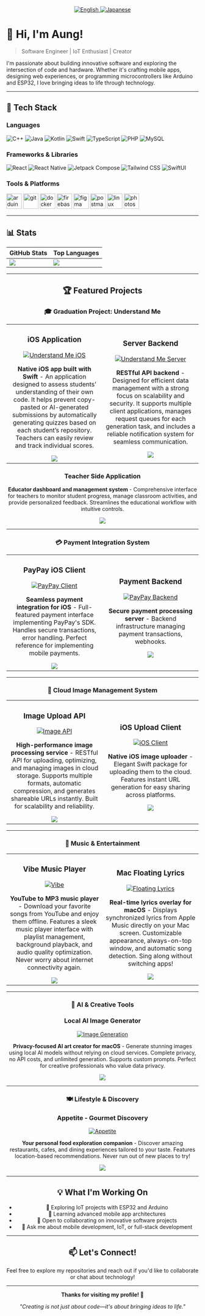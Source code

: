 <div align="center">

  <a href="README.md">
    <img src="https://img.shields.io/badge/🌍 English-blue?style=for-the-badge" alt="English">
  </a>
  <a href="README.ja.md">
    <img src="https://img.shields.io/badge/🇯🇵 日本語-red?style=for-the-badge" alt="Japanese">
  </a>

</div>

# 👋 Hi, I'm Aung!

> Software Engineer | IoT Enthusiast | Creator

I'm passionate about building innovative software and exploring the intersection of code and hardware. Whether it's crafting mobile apps, designing web experiences, or programming microcontrollers like Arduino and ESP32, I love bringing ideas to life through technology.

---

## 🚀 Tech Stack

### Languages
![C++](https://img.shields.io/badge/c++-%2300599C.svg?style=for-the-badge&logo=c%2B%2B&logoColor=white)
![Java](https://img.shields.io/badge/java-%23ED8B00.svg?style=for-the-badge&logo=openjdk&logoColor=white)
![Kotlin](https://img.shields.io/badge/kotlin-%237F52FF.svg?style=for-the-badge&logo=kotlin&logoColor=white)
![Swift](https://img.shields.io/badge/swift-F54A2A?style=for-the-badge&logo=swift&logoColor=white)
![TypeScript](https://img.shields.io/badge/TypeScript-3178C6?style=for-the-badge&logo=typescript&logoColor=white)
![PHP](https://img.shields.io/badge/PHP-777BB4?style=for-the-badge&logo=php&logoColor=white)
![MySQL](https://img.shields.io/badge/MySQL-4479A1?style=for-the-badge&logo=mysql&logoColor=white)

### Frameworks & Libraries
![React](https://img.shields.io/badge/React-61DAFB?style=for-the-badge&logo=react&logoColor=black)
![React Native](https://img.shields.io/badge/React%20Native-61DAFB?style=for-the-badge&logo=react&logoColor=black)
![Jetpack Compose](https://img.shields.io/badge/Jetpack%20Compose-4285F4?style=for-the-badge&logo=jetpackcompose&logoColor=white)
![Tailwind CSS](https://img.shields.io/badge/Tailwind%20CSS-06B6D4?style=for-the-badge&logo=tailwind-css&logoColor=white)
![SwiftUI](https://img.shields.io/badge/SwiftUI-%23F05138.svg?style=for-the-badge&logo=swift&logoColor=white)

### Tools & Platforms
<p align="left">
<a href="https://www.arduino.cc/" target="_blank" rel="noreferrer"><img src="https://skillicons.dev/icons?i=arduino" alt="arduino" width="40" height="40"/></a>
<a href="https://git-scm.com/" target="_blank" rel="noreferrer"><img src="https://skillicons.dev/icons?i=git" alt="git" width="40" height="40"/></a>
<a href="https://www.docker.com/" target="_blank" rel="noreferrer"><img src="https://skillicons.dev/icons?i=docker" alt="docker" width="40" height="40"/></a>
<a href="https://firebase.google.com/" target="_blank" rel="noreferrer"><img src="https://skillicons.dev/icons?i=firebase" alt="firebase" width="40" height="40"/></a>
<a href="https://www.figma.com/" target="_blank" rel="noreferrer"><img src="https://skillicons.dev/icons?i=figma" alt="figma" width="40" height="40"/></a>
<a href="https://www.postman.com/" target="_blank" rel="noreferrer"><img src="https://skillicons.dev/icons?i=postman" alt="postman" width="40" height="40"/></a>
<a href="https://www.linux.org/" target="_blank" rel="noreferrer"><img src="https://skillicons.dev/icons?i=linux" alt="linux" width="40" height="40"/></a>
<a href="https://www.photoshop.com/" target="_blank" rel="noreferrer"><img src="https://skillicons.dev/icons?i=photoshop" alt="photoshop" width="40" height="40"/></a>
</p>

---

## 📊 Stats

<div align="center">

| GitHub Stats | Top Languages |
|---------------|---------------|
| <img src="https://github-readme-stats.vercel.app/api?username=hlum&theme=radical&hide_border=true&show_icons=true&count_private=true&hide_title=true" /> | <img src="https://github-readme-stats.vercel.app/api/top-langs/?username=hlum&theme=radical&hide_border=true&layout=compact&langs_count=8&hide_progress=true&hide_title=true" /> |
---

## 🏆 Featured Projects

### 🎓 Graduation Project: Understand Me
<table>
<tr>
<td width="50%">
<h3 align="center">iOS Application</h3>
<div align="center">
<a href="https://github.com/hlum/Understand-Me--IOS-" target="_blank">
<img src="https://github-readme-stats.vercel.app/api/pin/?username=hlum&repo=Understand-Me--IOS-&theme=radical&hide_border=true" alt="Understand Me iOS"/>
</a>
<p><strong>Native iOS app built with Swift</strong> - An application designed to assess students’ understanding of their own code. It helps prevent copy-pasted or AI-generated submissions by automatically generating quizzes based on each student’s repository. Teachers can easily review and track individual scores.</p>
<a href="https://github.com/hlum/Understand-Me--IOS-" target="_blank">
<img src="https://img.shields.io/badge/View%20Repository-181717?style=for-the-badge&logo=github&logoColor=white"/>
</a>
</div>
</td>
<td width="50%">
<h3 align="center">Server Backend</h3>
<div align="center">
<a href="https://github.com/hlum/UnderstandMe-Server-Side" target="_blank">
<img src="https://github-readme-stats.vercel.app/api/pin/?username=hlum&repo=UnderstandMe-Server-Side&theme=radical&hide_border=true" alt="Understand Me Server"/>
</a>
<p><strong>RESTful API backend</strong> - Designed for efficient data management with a strong focus on scalability and security. It supports multiple client applications, manages request queues for each generation task, and includes a reliable notification system for seamless communication.</p>
<a href="https://github.com/hlum/UnderstandMe-Server-Side" target="_blank">
<img src="https://img.shields.io/badge/View%20Repository-181717?style=for-the-badge&logo=github&logoColor=white"/>
</a>
</div>
</td>
</tr>
</table>

<div align="center">
<h3>Teacher Side Application</h3>
<p><strong>Educator dashboard and management system</strong> - Comprehensive interface for teachers to monitor student progress, manage classroom activities, and provide personalized feedback. Streamlines the educational workflow with intuitive controls.</p>
<a href="https://github.com/hlum/understand-me-teacher-side" target="_blank">
<img src="https://img.shields.io/badge/View%20Repository-181717?style=for-the-badge&logo=github&logoColor=white"/>
</a>
</div>

---

### 💳 Payment Integration System

<table>
<tr>
<td width="50%">
<h3 align="center">PayPay iOS Client</h3>
<div align="center">
<a href="https://github.com/hlum/PayPayPaymentTest" target="_blank">
<img src="https://img.shields.io/badge/💰-PayPay%20Payment-ED1C24?style=for-the-badge&logoColor=white" alt="PayPay Client"/>
</a>
<p><strong>Seamless payment integration for iOS</strong> - Full-featured payment interface implementing PayPay's SDK. Handles secure transactions, error handling. Perfect reference for implementing mobile payments.</p>
<a href="https://github.com/hlum/PayPayPaymentTest" target="_blank">
<img src="https://img.shields.io/badge/View%20Repository-181717?style=for-the-badge&logo=github&logoColor=white"/>
</a>
</div>
</td>
<td width="50%">
<h3 align="center">Payment Backend</h3>
<div align="center">
<a href="https://github.com/hlum/paypay_backend" target="_blank">
<img src="https://img.shields.io/badge/⚡-Backend%20Server-00D9FF?style=for-the-badge&logoColor=white" alt="PayPay Backend"/>
</a>
<p><strong>Secure payment processing server</strong> - Backend infrastructure managing payment transactions, webhooks.</p>
<a href="https://github.com/hlum/paypay_backend" target="_blank">
<img src="https://img.shields.io/badge/View%20Repository-181717?style=for-the-badge&logo=github&logoColor=white"/>
</a>
</div>
</td>
</tr>
</table>

---

### 📸 Cloud Image Management System

<table>
<tr>
<td width="50%">
<h3 align="center">Image Upload API</h3>
<div align="center">
<a href="https://github.com/hlum/ImageUploaderAPI" target="_blank">
<img src="https://img.shields.io/badge/☁️-Upload%20API-4285F4?style=for-the-badge&logoColor=white" alt="Image API"/>
</a>
<p><strong>High-performance image processing service</strong> - RESTful API for uploading, optimizing, and managing images in cloud storage. Supports multiple formats, automatic compression, and generates shareable URLs instantly. Built for scalability and reliability.</p>
<a href="https://github.com/hlum/ImageUploaderAPI" target="_blank">
<img src="https://img.shields.io/badge/View%20Repository-181717?style=for-the-badge&logo=github&logoColor=white"/>
</a>
</div>
</td>
<td width="50%">
<h3 align="center">iOS Upload Client</h3>
<div align="center">
<a href="https://github.com/hlum/ImageURLCreationSwift" target="_blank">
<img src="https://img.shields.io/badge/📱-iOS%20Client-FA7343?style=for-the-badge&logo=swift&logoColor=white" alt="iOS Client"/>
</a>
<p><strong>Native iOS image uploader</strong> - Elegant Swift package for uploading them to the cloud. Features instant URL generation for easy sharing across platforms.</p>
<a href="https://github.com/hlum/ImageURLCreationSwift" target="_blank">
<img src="https://img.shields.io/badge/View%20Repository-181717?style=for-the-badge&logo=github&logoColor=white"/>
</a>
</div>
</td>
</tr>
</table>

---

### 🎵 Music & Entertainment

<table>
<tr>
<td width="50%">
<h3 align="center">Vibe Music Player</h3>
<div align="center">
<a href="https://github.com/hlum/Vibe" target="_blank">
<img src="https://img.shields.io/badge/🎧-Vibe-FF0000?style=for-the-badge&logo=youtube&logoColor=white" alt="Vibe"/>
</a>
<p><strong>YouTube to MP3 music player</strong> - Download your favorite songs from YouTube and enjoy them offline. Features a sleek music player interface with playlist management, background playback, and audio quality optimization. Never worry about internet connectivity again.</p>
<a href="https://github.com/hlum/Vibe" target="_blank">
<img src="https://img.shields.io/badge/View%20Repository-181717?style=for-the-badge&logo=github&logoColor=white"/>
</a>
</div>
</td>
<td width="50%">
<h3 align="center">Mac Floating Lyrics</h3>
<div align="center">
<a href="https://github.com/hlum/Mac-Floating-Lyric" target="_blank">
<img src="https://img.shields.io/badge/🎤-Floating%20Lyrics-FA243C?style=for-the-badge&logo=apple-music&logoColor=white" alt="Floating Lyrics"/>
</a>
<p><strong>Real-time lyrics overlay for macOS</strong> - Displays synchronized lyrics from Apple Music directly on your Mac screen. Customizable appearance, always-on-top window, and automatic song detection. Sing along without switching apps!</p>
<a href="https://github.com/hlum/Mac-Floating-Lyric" target="_blank">
<img src="https://img.shields.io/badge/View%20Repository-181717?style=for-the-badge&logo=github&logoColor=white"/>
</a>
</div>
</td>
</tr>
</table>

---

### 🤖 AI & Creative Tools

<div align="center">
<h3>Local AI Image Generator</h3>
<a href="https://github.com/hlum/ImageGenerationApp" target="_blank">
<img src="https://img.shields.io/badge/🎨-Image%20Generation-9B4DCA?style=for-the-badge&logoColor=white" alt="Image Generation"/>
</a>
<p><strong>Privacy-focused AI art creator for macOS</strong> - Generate stunning images using local AI models without relying on cloud services. Complete privacy, no API costs, and unlimited generation. Supports custom prompts. Perfect for creative professionals who value data privacy.</p>
<a href="https://github.com/hlum/ImageGenerationApp" target="_blank">
<img src="https://img.shields.io/badge/View%20Repository-181717?style=for-the-badge&logo=github&logoColor=white"/>
</a>
</div>

---

### 🍽️ Lifestyle & Discovery

<div align="center">
<h3>Appetite - Gourmet Discovery</h3>
<a href="https://github.com/hlum/Appetite" target="_blank">
<img src="https://img.shields.io/badge/🍽️-Appetite-FF6B6B?style=for-the-badge&logoColor=white" alt="Appetite"/>
</a>
<p><strong>Your personal food exploration companion</strong> - Discover amazing restaurants, cafes, and dining experiences tailored to your taste. Features location-based recommendations. Never run out of new places to try!</p>
<a href="https://github.com/hlum/Appetite" target="_blank">
<img src="https://img.shields.io/badge/View%20Repository-181717?style=for-the-badge&logo=github&logoColor=white"/>
</a>
</div>

---

## 💡 What I'm Working On

- 🔭 Exploring IoT projects with ESP32 and Arduino
- 🌱 Learning advanced mobile app architectures
- 👯 Open to collaborating on innovative software projects
- 💬 Ask me about mobile development, IoT, or full-stack development

---

## 📫 Let's Connect!

Feel free to explore my repositories and reach out if you'd like to collaborate or chat about technology!

---

<div align="center">
  
**Thanks for visiting my profile! 🚀**

*"Creating is not just about code—it's about bringing ideas to life."*

</div>
